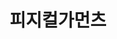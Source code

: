 ---
### 무조건 양식 지켜서 작성해주세요. 텍스트 ""로 묶여져있는지 꼭 확인. #에 들어가는건 수정 X ###
## 파일명은 업체명 영문으로 작성 ##

# 출력순서 숫자가 높을수록 앞에 옴
position: "2"
# 업종 대분류: 쇼핑몰
category: "쇼핑몰"
# 업체 이름을 작성해주세요.
title: "피지컬가먼츠"
# 업체이름을 영어로 작성해주세요 (앞글자는 대문자 나머지는 소문자).
titleSub: "Physicalgarments"
# 이부분은 작성X
logo: "physicalLogo.png"
titleImg: "physicalTitle.png"
# ------------- #
# 작업 대분류: Marketing(SA,DA 등등 전부 포함됨)
work:
  - "Marketing"
# 업종 소분류 작성
type: "쇼핑몰"
# 작업 매체 소분류 자세하게 작성 : 네이버 검색광고, 구글 검색광고, 페이스북광고, 인스타광고
media: "네이버 검색광고,구글 검색광고,페이스북광고,인스타광고"
# 홈페이지 URL 전체 작성 https 있을경우 https로
homepage: "https://physicalgarments.com"
# 작업 매체 대분류로 작성 
history:
  - "SearchAD"
  - "Product Details"
# 작업 목표에 대해 간략하게 작성
target: "구매전환/판매촉진"
# 작업 전략에 대해 자세하게 작성
strategy: "스트크립트설치 전환수체크, 데이터를 통한 광고방향성분석, 품질지수 상향 개선 순위 및 광고비 절감, 지속적인 상품 업데이트 및 구매전환 유도"
---